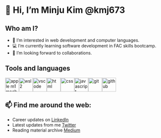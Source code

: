 # 👋 Hi, I’m Minju Kim @kmj673

## Who am I?
- 👀 I’m interested in web development and computer languages.
- 💻 I’m currently learning software development in FAC skills bootcamp.
- 🌟 I’m looking forward to collaborations.

## Tools and languages
<img src="https://cdn.jsdelivr.net/gh/devicons/devicon/icons/apple/apple-original.svg" width="45px" height="45px" alt=" apple m1 macbook air "/><img src="https://cdn.jsdelivr.net/gh/devicons/devicon/icons/ubuntu/ubuntu-plain.svg"  width="45px" height="45px" alt="wsl2 " /><img src="https://cdn.jsdelivr.net/gh/devicons/devicon/icons/vscode/vscode-original.svg" width="45px" height="45px" alt="vscode " /><img src="https://cdn.jsdelivr.net/gh/devicons/devicon/icons/html5/html5-original.svg" width="45px" height="45px" alt="html " /><img src="https://cdn.jsdelivr.net/gh/devicons/devicon/icons/css3/css3-original.svg"  width="45px" height="45px" alt="css " /><img src="https://cdn.jsdelivr.net/gh/devicons/devicon/icons/javascript/javascript-original.svg" width="45px" height="45px" alt="javascript " /><img src="https://cdn.jsdelivr.net/gh/devicons/devicon/icons/git/git-original.svg" width="45px" height="45px" alt="git "/><img src="https://cdn.jsdelivr.net/gh/devicons/devicon/icons/github/github-original.svg" width="45px" height="45px" alt="github " />            
          
## 📫 Find me around the web:
- Career updates on [LinkedIn](https://www.linkedin.com/in/minju-kim-minju/)
- Latest updates from me [Twitter](https://twitter.com/minju25kim)
- Reading material archive [Medium](https://medium.com/@minju25kim)

<!---
kmj673/kmj673 is a ✨ special ✨ repository because its `README.md` (this file) appears on your GitHub profile.
You can click the Preview link to take a look at your changes.
--->

